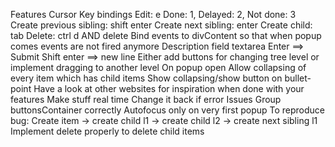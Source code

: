 Features
	Cursor
		Key bindings
			Edit: e
			Done: 1, Delayed: 2, Not done: 3
			Create previous sibling: shift enter
			Create next sibling: enter
			Create child: tab
			Delete: ctrl d AND delete
			Bind events to divContent so that when popup comes events are not fired anymore
	Description field textarea
		Enter ==> Submit
		Shift enter ==> new line
	Either add buttons for changing tree level or implement dragging to another level
	On popup open
	Allow collapsing of every item which has child items
		Show collapsing/show button on bullet-point
	Have a look at other websites for inspiration when done with your features
	Make stuff real time
		Change it back if error
Issues
	Group buttonsContainer correctly
	Autofocus only on very first popup
	To reproduce bug: Create item -> create child l1 -> create child l2 -> create next sibling l1 
	Implement delete properly to delete child items